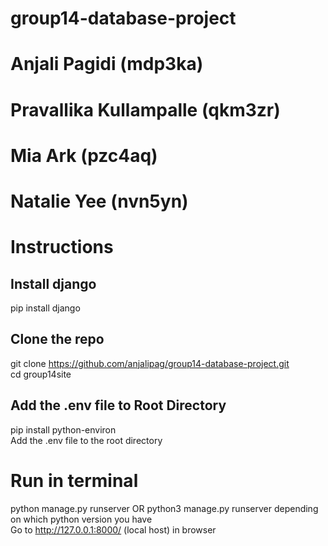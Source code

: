 # group14-database-project

# Anjali Pagidi (mdp3ka)
# Pravallika Kullampalle (qkm3zr)
# Mia Ark (pzc4aq)
# Natalie Yee (nvn5yn)


# Instructions

## Install django
pip install django

## Clone the repo
git clone https://github.com/anjalipag/group14-database-project.git
<br> cd group14site </br>

## Add the .env file to Root Directory
pip install python-environ
<br> Add the .env file to the root directory </br>

# Run in terminal 
python manage.py runserver OR python3 manage.py runserver depending on which python version you have
<br> Go to http://127.0.0.1:8000/ (local host) in browser </br>

